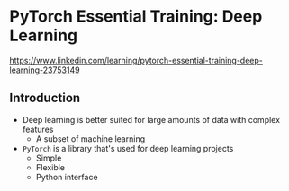 # PyTorch Essential Training: Deep Learning 
https://www.linkedin.com/learning/pytorch-essential-training-deep-learning-23753149

## Introduction
- Deep learning is better suited for large amounts of data with complex features
    - A subset of machine learning
- `PyTorch` is a library that's used for deep learning projects
    - Simple
    - Flexible
    - Python interface
